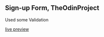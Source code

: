 ## Sign-up Form, TheOdinProject

Used some Validation

[live preview](https://novachaos82.github.io/Sign_up-form/)
